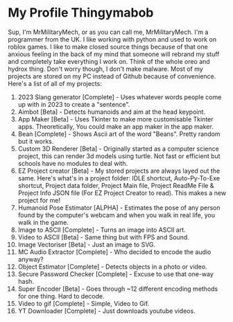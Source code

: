 # My Profile Thingymabob

Sup, I'm MrMilitaryMech, or as you can call me, MrMilitaryMech.
I'm a programmer from the UK. I like working with python and used to work on roblox games.
I like to make closed source things because of that one anxious feeling in the back of my mind that someone will rebrand my stuff and completely take everything I work on. Think of the whole oreo and hydrox thing.
Don't worry though, I don't make malware.
Most of my projects are stored on my PC instead of Github because of convenience. Here's a list of all of my projects:

1. 2023 Slang generator [Complete] - Uses whatever words people come up with in 2023 to create a "sentence".
2. Aimbot [Beta] - Detects humanoids and aim at the head keypoint.
3. App Maker [Beta] - Uses Tkinter to make more customisable Tkinter apps. Theoretically, You could make an app maker in the app maker.
4. Bean [Complete] - Shows Ascii art of the word "Beans". Pretty random but it works.
5. Custom 3D Renderer [Beta] - Originally started as a computer science project, this can render 3d models using turtle. Not fast or efficient but schools have no modules to deal with.
6. EZ Project creator [Beta] - My stored projects are always layed out the same. Here's what's in a project folder: IDLE shortcut, Auto-Py-To-Exe shortcut, Project data folder, Project Main file, Project ReadMe File & Project Info JSON file (For EZ Project Creator to read). This makes a new project for me!
7. Humanoid Pose Estimator [ALPHA] - Estimates the pose of any person found by the computer's webcam and when you walk in real life, you walk in the game.
8. Image to ASCII [Complete] - Turns an image into ASCII art.
9. Video to ASCII [Beta] - Same thing but with FPS and Sound.
10. Image Vectoriser [Beta] - Just an image to SVG.
11. MC Audio Extractor [Complete] - Who decided to encode the audio anyway?
12. Object Estimator [Complete] - Detects objects in a photo or video.
13. Secure Password Checker [Complete] - Excuse to use that one-way hash.
14. Super Encoder [Beta] - Goes through ~12 different encoding methods for one thing. Hard to decode.
15. Video to gif [Complete] - Simple, Video to Gif.
16. YT Downloader [Complete] - Just downloads youtube videos.

<!---
MrMilitaryMech/MrMilitaryMech is a ✨ special ✨ repository because its `README.md` (this file) appears on your GitHub profile.
You can click the Preview link to take a look at your changes.
--->
